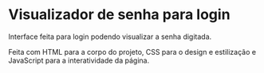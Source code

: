 # Visualizador de senha para login

Interface feita para login podendo visualizar a senha digitada.

Feita com HTML para a corpo do projeto, CSS para o design e estilização e JavaScript para a interatividade da página.
